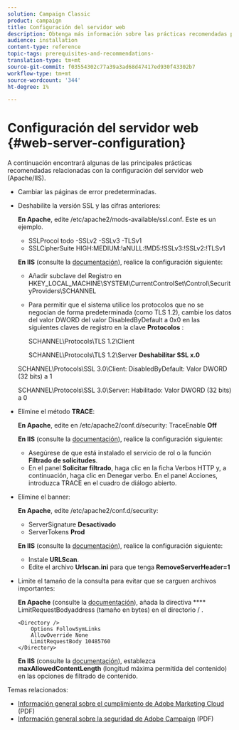 ```yaml
---
solution: Campaign Classic
product: campaign
title: Configuración del servidor web
description: Obtenga más información sobre las prácticas recomendadas principales de configuración del servidor web.
audience: installation
content-type: reference
topic-tags: prerequisites-and-recommendations-
translation-type: tm+mt
source-git-commit: f03554302c77a39a3ad68d47417ed930f43302b7
workflow-type: tm+mt
source-wordcount: '344'
ht-degree: 1%

---
```



# Configuración del servidor web {#web-server-configuration}

A continuación encontrará algunas de las principales prácticas recomendadas relacionadas con la configuración del servidor web (Apache/IIS).

* Cambiar las páginas de error predeterminadas.

* Deshabilite la versión SSL y las cifras anteriores:

   **En Apache**, edite /etc/apache2/mods-available/ssl.conf. Este es un ejemplo.

   * SSLProcol todo -SSLv2 -SSLv3 -TLSv1
   * SSLCipherSuite HIGH:MEDIUM:!aNULL:!MD5:!SSLv3:!SSLv2:!TLSv1

   **En IIS**  (consulte la  [documentación](https://support.microsoft.com/en-us/kb/245030)), realice la configuración siguiente:

   * Añadir subclave del Registro en HKEY_LOCAL_MACHINE\SYSTEM\CurrentControlSet\Control\SecurityProviders\SCHANNEL
   * Para permitir que el sistema utilice los protocolos que no se negocian de forma predeterminada (como TLS 1.2), cambie los datos del valor DWORD del valor DisabledByDefault a 0x0 en las siguientes claves de registro en la clave **Protocolos** :

      SCHANNEL\Protocols\TLS 1.2\Client

      SCHANNEL\Protocols\TLS 1.2\Server
   **Deshabilitar SSL x.0**

   SCHANNEL\Protocols\SSL 3.0\Client: DisabledByDefault: Valor DWORD (32 bits) a 1

   SCHANNEL\Protocols\SSL 3.0\Server: Habilitado: Valor DWORD (32 bits) a 0

* Elimine el método **TRACE**:

   **En Apache**, edite en /etc/apache2/conf.d/security: TraceEnable  **Off**

   **En IIS**  (consulte la  [documentación](https://www.iis.net/configreference/system.webserver/security/requestfiltering/verbs)), realice la configuración siguiente:

   * Asegúrese de que está instalado el servicio de rol o la función **Filtrado de solicitudes**.
   * En el panel **Solicitar filtrado**, haga clic en la ficha Verbos HTTP y, a continuación, haga clic en Denegar verbo. En el panel Acciones, introduzca TRACE en el cuadro de diálogo abierto.

* Elimine el banner:

   **En Apache**, edite /etc/apache2/conf.d/security:

   * ServerSignature **Desactivado**
   * ServerTokens **Prod**

   **En IIS**  (consulte la  [documentación](https://www.iis.net/configreference/system.webserver/security/requestfiltering/verbs)), realice la configuración siguiente:

   * Instale **URLScan**.
   * Edite el archivo **Urlscan.ini** para que tenga **RemoveServerHeader=1**


* Limite el tamaño de la consulta para evitar que se carguen archivos importantes:

   **En Apache**  (consulte la  [documentación](http://httpd.apache.org/docs/2.2/mod/core.html#limitrequestbody)), añada la directiva  **** LimitRequestBodyaddress (tamaño en bytes) en el directorio / .

   ```
   <Directory />
       Options FollowSymLinks
       AllowOverride None
       LimitRequestBody 10485760
   </Directory>
   ```

   **En IIS**  (consulte la  [documentación](http://www.iis.net/configreference/system.webserver/security/requestfiltering/requestlimits)), establezca  **maxAllowedContentLength**  (longitud máxima permitida del contenido) en las opciones de filtrado de contenido.

Temas relacionados:

* [Información general sobre el cumplimiento de Adobe Marketing Cloud](https://marketing.adobe.com/resources/help/en_US/xref/Adobe-Marketing-Cloud-Privacy-and-Security-Overview.pdf)  (PDF)
* [Información general sobre la seguridad de Adobe Campaign](https://wwwimages.adobe.com/content/dam/acom/en/marketing-cloud/campaign/pdfs/54658.en.campaign.wp.adb-security.pdf)  (PDF)
